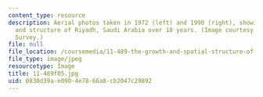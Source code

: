 ```yaml
---
content_type: resource
description: Aerial photos taken in 1972 (left) and 1990 (right), showing the growth
  and structure of Riyadh, Saudi Arabia over 18 years. (Image courtesy of U.S. Geological
  Survey.)
file: null
file_location: /coursemedia/11-489-the-growth-and-spatial-structure-of-cities-fall-2005/0830d39ae0904e7866a8cb2047c29892_11-489f05.jpg
file_type: image/jpeg
resourcetype: Image
title: 11-489f05.jpg
uid: 0830d39a-e090-4e78-66a8-cb2047c29892
---
```

